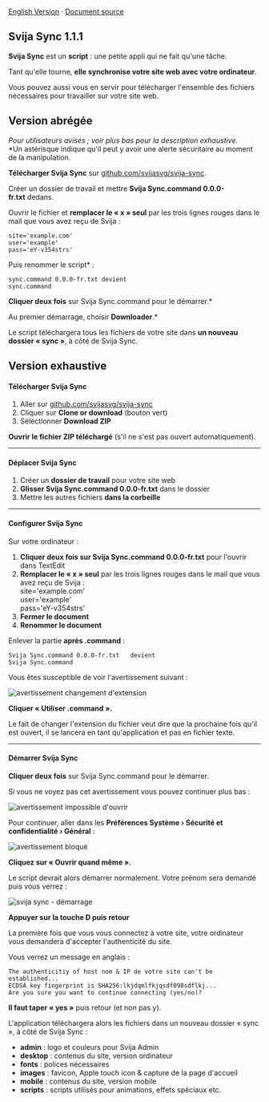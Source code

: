 [English Version](https://github.com/svijasvg/svija-sync) · [Document source](https://docs.svija.com/fr/quick-start/1-1-svija-sync)

Svija Sync 1.1.1
-------------------------------------

**Svija Sync** est un **script** : une petite appli qui ne fait qu'une tâche.

Tant qu'elle tourne, **elle synchronise votre site web avec votre ordinateur**.

Vous pouvez aussi vous en servir pour télécharger l'ensemble des fichiers nécessaires pour travailler sur votre site web.

Version abrégée
---------------

*Pour utilisateurs avisés ; voir plus bas pour la description exhaustive.*  
*Un astérisque indique qu'il peut y avoir une alerte sécuritaire au moment de la manipulation.

**Télécharger Svija Sync** sur [github.com/svijasvg/svija-sync](https://github.com/svijasvg/svija-sync).

Créer un dossier de travail et mettre **Svija Sync.command 0.0.0-fr.txt** dedans.

Ouvrir le fichier et **remplacer le « x » seul** par les trois lignes rouges dans le mail que vous avez reçu de Svija :

    site='example.com'  
    user='example'  
    pass='eY-v354strs'  

Puis renommer le script* :

    sync.command 0.0.0-fr.txt devient  
    sync.command

**Cliquer deux fois** sur Svija Sync.command pour le démarrer.*

Au premier démarrage, choisir **Downloader**.*

Le script téléchargera tous les fichiers de votre site dans **un nouveau dossier « sync »**, à côté de Svija Sync.

Version exhaustive
------------------

#### Télécharger Svija Sync

1.  Aller sur [github.com/svijasvg/svija-sync](https://github.com/svijasvg/svija-sync)
2.  Cliquer sur **Clone or download** (bouton vert)
3.  Sélectionner **Download ZIP**

**Ouvrir le fichier ZIP téléchargé** (s'il ne s'est pas ouvert automatiquement).

* * * * *

#### Déplacer Svija Sync

1.  Créer un **dossier de travail** pour votre site web
2.  **Glisser Svija Sync.command 0.0.0-fr.txt** dans le dossier
3.  Mettre les autres fichiers **dans la corbeille**

* * * * *

#### Configurer Svija Sync

Sur votre ordinateur :

1.  **Cliquer deux fois sur Svija Sync.command 0.0.0-fr.txt** pour l'ouvrir dans TextEdit
2.  **Remplacer le « x » seul** par les trois lignes rouges dans le mail que vous avez reçu de Svija :  
    site='example.com'  
    user='example'  
    pass='eY-v354strs'  
3.  **Fermer le document**
4.  **Renommer le document**

Enlever la partie **après .command** :


    Svija Sync.command 0.0.0-fr.txt   devient  
    Svija Sync.command

Vous êtes susceptible de voir l'avertissement suivant :

![avertissement changement d'extension](https://docs.svija.com/wp-content/uploads/elementor/thumbs/avertissement-changement-dextension-omnbsrj1hhojppnd206fdsw7n5c7a9vqcl0vvr8efw.jpg "avertissement changement d'extension")

**Cliquer « Utiliser .command ».**

Le fait de changer l'extension du fichier veut dire que la prochaine fois qu'il est ouvert, il se lancera en tant qu'application et pas en fichier texte.

* * * * *

#### Démarrer Svija Sync

**Cliquer deux fois** sur Svija Sync.command pour le démarrer.

Si vous ne voyez pas cet avertissement vous pouvez continuer plus bas :

![avertissement impossible d'ouvrir](https://docs.svija.com/wp-content/uploads/elementor/thumbs/avertissement-impossible-douvrir-omnbtjq76irt4gmkpl8hk1qupkhadmhg9pdc8afyjo.jpg "avertissement impossible d'ouvrir")

Pour continuer, aller dans les **Préférences Système › Sécurité et confidentialité › Général** :

![avertissement bloqué](https://docs.svija.com/wp-content/uploads/elementor/thumbs/avertissement-bloqué-omnbujg2e88sp41k4r60lyqg1wfhoinrrpq723yt38.jpg "avertissement bloqué")

**Cliquez sur « Ouvrir quand même ».**

Le script devrait alors démarrer normalement. Votre prénom sera demandé puis vous verrez :

![svija sync - démarrage](https://docs.svija.com/wp-content/uploads/elementor/thumbs/svija-sync-démarrage-omnbv7vvbx1wco80rbg2v5ojr25n9y0bu670eu5viw.jpg "svija sync -- démarrage")

**Appuyer sur la touche D puis retour**

La première fois que vous vous connectez à votre site, votre ordinateur vous demandera d'accepter l'authenticité du site.

Vous verrez un message en anglais :

    The authenticitiy of host nom & IP de votre site can't be established...  
    ECDSA key fingerprint is SHA256:lkjdqmlfkjqsdf098sdflkj...  
    Are you sure you want to continue connecting (yes/no)?

**Il faut taper « yes »** puis retour (et non pas y).

L'application téléchargera alors les fichiers dans un nouveau dossier « sync », à côté de Svija Sync :

-   **admin** : logo et couleurs pour Svija Admin
-   **desktop** : contenus du site, version ordinateur
-   **fonts** : polices nécessaires
-   **images** : favicon, Apple touch icon & capture de la page d'accueil
-   **mobile** : contenus du site, version mobile
-   **scripts** : scripts utilisés pour animations, effets spéciaux etc.